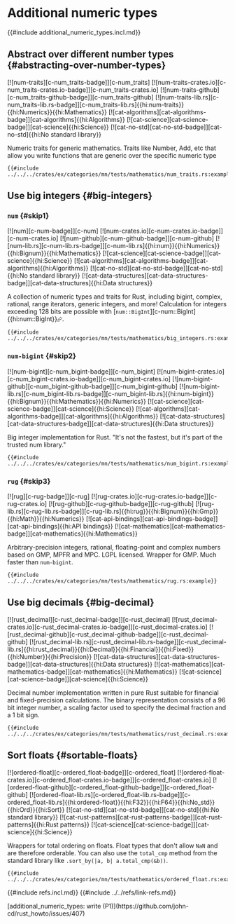 # Additional numeric types

{{#include additional_numeric_types.incl.md}}

## Abstract over different number types {#abstracting-over-number-types}

[![num-traits][c-num_traits-badge]][c-num_traits] [![num-traits-crates.io][c-num_traits-crates.io-badge]][c-num_traits-crates.io] [![num-traits-github][c-num_traits-github-badge]][c-num_traits-github] [![num-traits-lib.rs][c-num_traits-lib.rs-badge]][c-num_traits-lib.rs]{{hi:num-traits}}{{hi:Numerics}}{{hi:Mathematics}} [![cat-algorithms][cat-algorithms-badge]][cat-algorithms]{{hi:Algorithms}} [![cat-science][cat-science-badge]][cat-science]{{hi:Science}} [![cat-no-std][cat-no-std-badge]][cat-no-std]{{hi:No standard library}}

Numeric traits for generic mathematics. Traits like Number, Add, etc that allow you write functions that are generic over the specific numeric type

```rust,editable
{{#include ../../../crates/ex/categories/mn/tests/mathematics/num_traits.rs:example}}
```

## Use big integers {#big-integers}

### `num` {#skip1}

[![num][c-num-badge]][c-num] [![num-crates.io][c-num-crates.io-badge]][c-num-crates.io] [![num-github][c-num-github-badge]][c-num-github] [![num-lib.rs][c-num-lib.rs-badge]][c-num-lib.rs]{{hi:num}}{{hi:Numerics}}{{hi:Bignum}}{{hi:Mathematics}} [![cat-science][cat-science-badge]][cat-science]{{hi:Science}} [![cat-algorithms][cat-algorithms-badge]][cat-algorithms]{{hi:Algorithms}} [![cat-no-std][cat-no-std-badge]][cat-no-std]{{hi:No standard library}} [![cat-data-structures][cat-data-structures-badge]][cat-data-structures]{{hi:Data structures}}

A collection of numeric types and traits for Rust, including bigint, complex, rational, range iterators, generic integers, and more! Calculation for integers exceeding 128 bits are possible with [`num::BigInt`][c-num::BigInt]{{hi:num::BigInt}}⮳.

```rust,editable
{{#include ../../../crates/ex/categories/mn/tests/mathematics/big_integers.rs:example}}
```

### `num-bigint` {#skip2}

[![num-bigint][c-num_bigint-badge]][c-num_bigint] [![num-bigint-crates.io][c-num_bigint-crates.io-badge]][c-num_bigint-crates.io] [![num-bigint-github][c-num_bigint-github-badge]][c-num_bigint-github] [![num-bigint-lib.rs][c-num_bigint-lib.rs-badge]][c-num_bigint-lib.rs]{{hi:num-bigint}}{{hi:Bignum}}{{hi:Mathematics}}{{hi:Numerics}} [![cat-science][cat-science-badge]][cat-science]{{hi:Science}} [![cat-algorithms][cat-algorithms-badge]][cat-algorithms]{{hi:Algorithms}} [![cat-data-structures][cat-data-structures-badge]][cat-data-structures]{{hi:Data structures}}

Big integer implementation for Rust. "It's not the fastest, but it's part of the trusted num library."

```rust,editable
{{#include ../../../crates/ex/categories/mn/tests/mathematics/num_bigint.rs:example}}
```

### `rug` {#skip3}

[![rug][c-rug-badge]][c-rug] [![rug-crates.io][c-rug-crates.io-badge]][c-rug-crates.io] [![rug-github][c-rug-github-badge]][c-rug-github] [![rug-lib.rs][c-rug-lib.rs-badge]][c-rug-lib.rs]{{hi:rug}}{{hi:Bignum}}{{hi:Gmp}}{{hi:Math}}{{hi:Numerics}} [![cat-api-bindings][cat-api-bindings-badge]][cat-api-bindings]{{hi:API bindings}} [![cat-mathematics][cat-mathematics-badge]][cat-mathematics]{{hi:Mathematics}}

Arbitrary-precision integers, rational, floating-point and complex numbers based on GMP, MPFR and MPC. LGPL licensed. Wrapper for GMP. Much faster than `num-bigint`.

```rust,editable
{{#include ../../../crates/ex/categories/mn/tests/mathematics/rug.rs:example}}
```

## Use big decimals {#big-decimal}

[![rust_decimal][c-rust_decimal-badge]][c-rust_decimal] [![rust_decimal-crates.io][c-rust_decimal-crates.io-badge]][c-rust_decimal-crates.io] [![rust_decimal-github][c-rust_decimal-github-badge]][c-rust_decimal-github] [![rust_decimal-lib.rs][c-rust_decimal-lib.rs-badge]][c-rust_decimal-lib.rs]{{hi:rust_decimal}}{{hi:Decimal}}{{hi:Financial}}{{hi:Fixed}}{{hi:Number}}{{hi:Precision}} [![cat-data-structures][cat-data-structures-badge]][cat-data-structures]{{hi:Data structures}} [![cat-mathematics][cat-mathematics-badge]][cat-mathematics]{{hi:Mathematics}} [![cat-science][cat-science-badge]][cat-science]{{hi:Science}}

Decimal number implementation written in pure Rust suitable for financial and fixed-precision calculations. The binary representation consists of a 96 bit integer number, a scaling factor used to specify the decimal fraction and a 1 bit sign.

```rust,editable
{{#include ../../../crates/ex/categories/mn/tests/mathematics/rust_decimal.rs:example}}
```

## Sort floats {#sortable-floats}

[![ordered-float][c-ordered_float-badge]][c-ordered_float] [![ordered-float-crates.io][c-ordered_float-crates.io-badge]][c-ordered_float-crates.io] [![ordered-float-github][c-ordered_float-github-badge]][c-ordered_float-github] [![ordered-float-lib.rs][c-ordered_float-lib.rs-badge]][c-ordered_float-lib.rs]{{hi:ordered-float}}{{hi:F32}}{{hi:F64}}{{hi:No_std}}{{hi:Ord}}{{hi:Sort}} [![cat-no-std][cat-no-std-badge]][cat-no-std]{{hi:No standard library}} [![cat-rust-patterns][cat-rust-patterns-badge]][cat-rust-patterns]{{hi:Rust patterns}} [![cat-science][cat-science-badge]][cat-science]{{hi:Science}}

Wrappers for total ordering on floats. Float types that don't allow `NaN` and are therefore orderable. You can also use the `total_cmp` method from the standard library like `.sort_by(|a, b| a.total_cmp(&b))`.

```rust,editable
{{#include ../../../crates/ex/categories/mn/tests/mathematics/ordered_float.rs:example}}
```

{{#include refs.incl.md}}
{{#include ../../refs/link-refs.md}}

<div class="hidden">
[additional_numeric_types: write (P1)](https://github.com/john-cd/rust_howto/issues/407)

</div>

